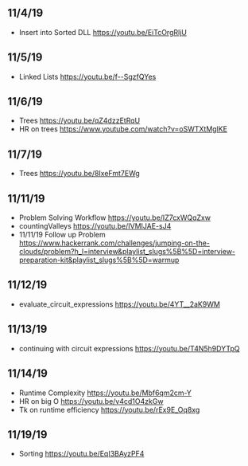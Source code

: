 ## 11/4/19 
- Insert into Sorted DLL https://youtu.be/EiTcOrgRljU

## 11/5/19
- Linked Lists https://youtu.be/f--SgzfQYes

## 11/6/19
- Trees https://youtu.be/qZ4dzzEtRqU
- HR on trees https://www.youtube.com/watch?v=oSWTXtMglKE


## 11/7/19
- Trees https://youtu.be/8IxeFmt7EWg

## 11/11/19 
- Problem Solving Workflow https://youtu.be/IZ7cxWQqZxw
- countingValleys https://youtu.be/IVMIJAE-sJ4
- 11/11/19 Follow up Problem https://www.hackerrank.com/challenges/jumping-on-the-clouds/problem?h_l=interview&playlist_slugs%5B%5D=interview-preparation-kit&playlist_slugs%5B%5D=warmup

## 11/12/19
- evaluate_circuit_expressions https://youtu.be/4YT__2aK9WM

## 11/13/19
- continuing with circuit expressions https://youtu.be/T4N5h9DYTpQ

## 11/14/19
- Runtime Complexity https://youtu.be/Mbf6qm2cm-Y
- HR on big O https://youtu.be/v4cd1O4zkGw
- Tk on runtime efficiency https://youtu.be/rEx9E_Oq8xg

## 11/19/19
- Sorting https://youtu.be/EqI3BAyzPF4